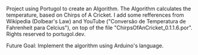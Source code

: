 Project using Portugol to create an Algorithm. The Algorithm calculates the temperature, based on Chirps of A Cricket. 
I add some refferences from Wikipedia (Dolbear's Law) and YouTube ("Conversão de Temperatura de Fahrenheit para Celcius"), on top of the file "ChirpsOfAnCricket_0.1.1.6.por". 
Rights reserved to portugol.dev. 

Future Goal: Implement the algorithm using Arduino's language. 
